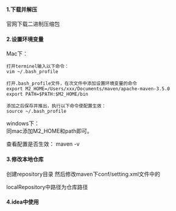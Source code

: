 #### 1.下载并解压
官网下载二进制压缩包

#### 2.设置环境变量
Mac下：
```
打开terminel输入以下命令：  
vim ~/.bash_profile

打开.bash_profile文件，在次文件中添加设置环境变量的命令  
export M2_HOME=/Users/xxx/Documents/maven/apache-maven-3.5.0  
export PATH=$PATH:$M2_HOME/bin  

添加之后保存并推出，执行以下命令使配置生效：  
source ~/.bash_profile
```
windows下：  
同mac添加M2_HOME和path即可。

查看配置是否生效：
maven -v

#### 3.修改本地仓库
创建repository目录
然后修改maven下conf/setting.xml文件中的

localRepository中路径为仓库路径

#### 4.idea中使用


